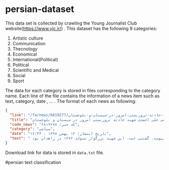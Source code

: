 # persian-dataset
This data set is collected by crawling the Young Journalist Club website(https://www.yjc.ir/) . This dataset has the following 9 categories:

1. Artistic culture
2. Communication
3. Thecnology
4. Economical
5. International(Political)
6. Political
7. Scientific and Medical
8. Social
9. Sport 

The data for each category is stored in files corresponding to the category name. Each line of the file contains the information of a news item such as text, category, date , ... . The format of each news as following:

```json
{
  "link": "/fa/news/6819277/آشنایی-با-مرتضی-علی-احمدی-شهید-حادثه-تروریستی-امروز-در-سیستان-و-بلوچستان\n",
  "title": "آشنایی با مرتضی علی احمدی شهید حادثه تروریستی امروز در سیستان و بلوچستان",
  "code_news": "کد خبر: ۶۸۱۹۲۷۷",
  "category": "سیاسی",
  "date": "تاریخ انتشار: ۱۳ بهمن ۱۳۹۷ - ۱۶:۴۴",
  "text": " به گزارش حوزه امنیتی دفاعی گروه سیاسی باشگاه خبرنگاران جوان به نقل از عصر هامون، شهید مرتضی علی احمدی در تیرماه ۱۳۹۵ به عنوان مسئول سازمان فضای مجازی بسیج شهرستان نیکشهر معرفی شد و مدت ٦ ماه با قرارگاه فضای مجازی بسیج استان سیستان و بلوچستان همکاری داشت. او در سال ۹۶ مسئولیت شباب این ناحیه را بر عهده گرفت و پس از آن به مجموعه فاوا پیوست. گفتنی است، این شهید بزرگوار متولد ۱۳۷۲ در زاهدان بود."
}
```
Download link for data is stored in `data.txt` file.

#persian text classification 
